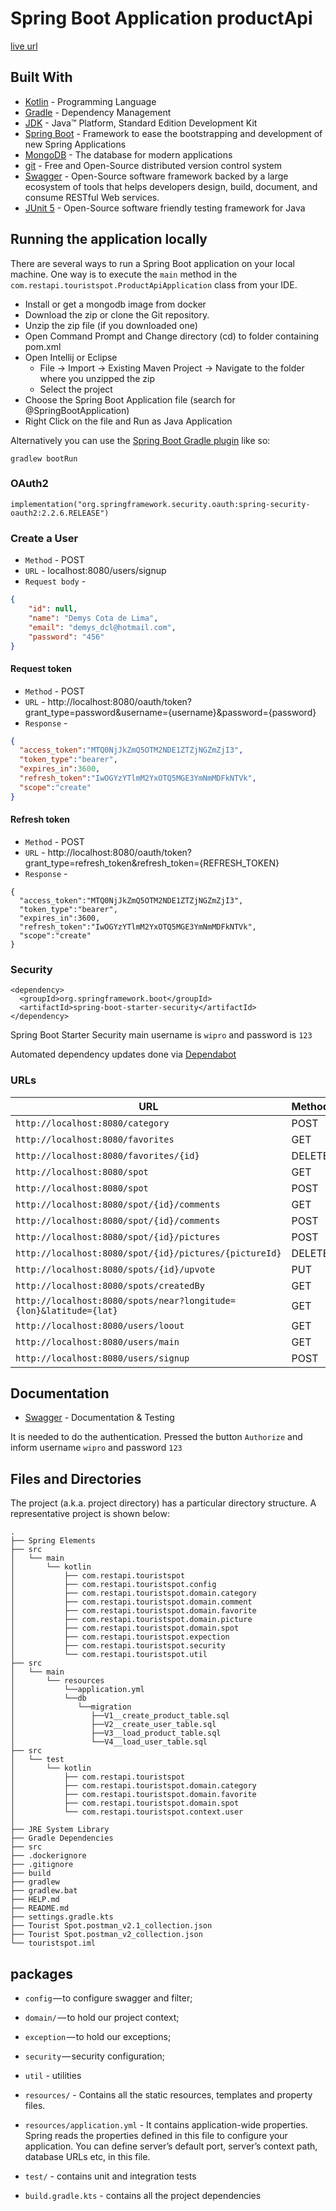 # Spring Boot Application productApi

[live url](https://touristspotrest.herokuapp.com/)

## Built With

*   [Kotlin](https://kotlinlang.org/) - Programming Language
* 	[Gradle](https://gradle.org/) - Dependency Management
* 	[JDK](http://www.oracle.com/technetwork/java/javase/downloads/jdk8-downloads-2133151.html) - Java™ Platform, Standard Edition Development Kit 
* 	[Spring Boot](https://spring.io/projects/spring-boot) - Framework to ease the bootstrapping and development of new Spring Applications
* 	[MongoDB](https://www.mongodb.com/) - The database for modern applications
* 	[git](https://git-scm.com/) - Free and Open-Source distributed version control system 
* 	[Swagger](https://swagger.io/) - Open-Source software framework backed by a large ecosystem of tools that helps developers design, build, document, and consume RESTful Web services.
* 	[JUnit 5](https://junit.org/junit5/) - Open-Source software friendly testing framework for Java
## Running the application locally

There are several ways to run a Spring Boot application on your local machine. One way is to execute the `main` method in the `com.restapi.touristspot.ProductApiApplication` class from your IDE.

- Install or get a mongodb image from docker
- Download the zip or clone the Git repository.
- Unzip the zip file (if you downloaded one)
- Open Command Prompt and Change directory (cd) to folder containing pom.xml
- Open Intellij or Eclipse 
   - File -> Import -> Existing Maven Project -> Navigate to the folder where you unzipped the zip
   - Select the project
- Choose the Spring Boot Application file (search for @SpringBootApplication)
- Right Click on the file and Run as Java Application

Alternatively you can use the [Spring Boot Gradle plugin](https://docs.spring.io/spring-boot/docs/current/gradle-plugin/reference/html/) like so:

```shell
gradlew bootRun
```

### OAuth2

```
implementation("org.springframework.security.oauth:spring-security-oauth2:2.2.6.RELEASE")
```

### Create a User
- `Method` - POST
- `URL` - localhost:8080/users/signup
- `Request body` -
```json
{
    "id": null,
    "name": "Demys Cota de Lima",
    "email": "demys_dcl@hotmail.com",
    "password": "456"
}
```
#### Request token
- `Method` - POST
- `URL` - http://localhost:8080/oauth/token?grant_type=password&username={username}&password={password}
- `Response` - 
```json
{
  "access_token":"MTQ0NjJkZmQ5OTM2NDE1ZTZjNGZmZjI3",
  "token_type":"bearer",
  "expires_in":3600,
  "refresh_token":"IwOGYzYTlmM2YxOTQ5MGE3YmNmMDFkNTVk",
  "scope":"create"
}
```

#### Refresh token
- `Method` - POST
- `URL` - http://localhost:8080/oauth/token?grant_type=refresh_token&refresh_token={REFRESH_TOKEN}
- `Response` - 
```
{
  "access_token":"MTQ0NjJkZmQ5OTM2NDE1ZTZjNGZmZjI3",
  "token_type":"bearer",
  "expires_in":3600,
  "refresh_token":"IwOGYzYTlmM2YxOTQ5MGE3YmNmMDFkNTVk",
  "scope":"create"
}
```

### Security

```
<dependency>
  <groupId>org.springframework.boot</groupId>
  <artifactId>spring-boot-starter-security</artifactId>
</dependency>
```

Spring Boot Starter Security main username is `wipro` and password is `123`


Automated dependency updates done via [Dependabot](https://dependabot.com/)

### URLs

|  URL |  Method |
|----------|--------------|
|`http://localhost:8080/category`                                    | POST |
|`http://localhost:8080/favorites`                                   | GET |
|`http://localhost:8080/favorites/{id}`                              | DELETE |
|`http://localhost:8080/spot`                                        | GET |
|`http://localhost:8080/spot`                                        | POST |
|`http://localhost:8080/spot/{id}/comments`                          | GET | 
|`http://localhost:8080/spot/{id}/comments`                          | POST | 
|`http://localhost:8080/spot/{id}/pictures`                          | POST |
|`http://localhost:8080/spot/{id}/pictures/{pictureId}`              | DELETE | 
|`http://localhost:8080/spots/{id}/upvote`                           | PUT | 
|`http://localhost:8080/spots/createdBy`                             | GET | 
|`http://localhost:8080/spots/near?longitude={lon}&latitude={lat}`   | GET | 
|`http://localhost:8080/users/loout`                                 | GET | 
|`http://localhost:8080/users/main`                                  | GET |
|`http://localhost:8080/users/signup`                                | POST |

## Documentation

* [Swagger](http://localhost:8080/swagger-ui.html) - Documentation & Testing

It is needed to do the authentication.
Pressed the button `Authorize` and inform username `wipro` and password `123`

## Files and Directories

The project (a.k.a. project directory) has a particular directory structure. A representative project is shown below:

```
.
├── Spring Elements
├── src
│   └── main
│       └── kotlin
│           ├── com.restapi.touristspot
│           ├── com.restapi.touristspot.config
│           ├── com.restapi.touristspot.domain.category
│           ├── com.restapi.touristspot.domain.comment
│           ├── com.restapi.touristspot.domain.favorite
│           ├── com.restapi.touristspot.domain.picture
│           ├── com.restapi.touristspot.domain.spot
│           ├── com.restapi.touristspot.expection
│           ├── com.restapi.touristspot.security
│           └── com.restapi.touristspot.util
├── src
│   └── main
│       └── resources
│           └──application.yml
│           └──db
│              └──migration
│                 ├──V1__create_product_table.sql
│                 ├──V2__create_user_table.sql
│                 ├──V3__load_product_table.sql
│                 └──V4__load_user_table.sql
├── src
│   └── test
│       └── kotlin
│           ├── com.restapi.touristspot
│           ├── com.restapi.touristspot.domain.category
│           ├── com.restapi.touristspot.domain.favorite
│           ├── com.restapi.touristspot.domain.spot
│           └── com.restapi.touristspot.context.user
│
├── JRE System Library
├── Gradle Dependencies
├── src
├── .dockerignore
├── .gitignore
├── build
├── gradlew
├── gradlew.bat
├── HELP.md
├── README.md
├── settings.gradle.kts
├── Tourist Spot.postman_v2.1_collection.json
├── Tourist Spot.postman_v2_collection.json
└── touristspot.iml
```

## packages

- `config` — to configure swagger and filter;
- `domain/` — to hold our project context;
- `exception` — to hold our exceptions;
- `security` — security configuration;
- `util` - utilities


- `resources/` - Contains all the static resources, templates and property files.
- `resources/application.yml` - It contains application-wide properties. Spring reads the properties defined in this file to configure your application. You can define server’s default port, server’s context path, database URLs etc, in this file.

- `test/` - contains unit and integration tests

- `build.gradle.kts` - contains all the project dependencies
